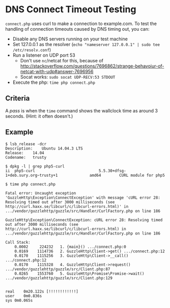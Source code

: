 # DNS Connect Timeout Testing

`connect.php` uses curl to make a connection to example.com. To test the handling of connection timeouts caused by DNS timing out, you can:

* Disable any DNS servers running on your test machine
* Set 127.0.0.1 as the resolver (`echo "nameserver 127.0.0.1" | sudo tee /etc/resolv.conf`)
* Run a listener on UDP port 53
  * Don't use `nc`/netcat for this, because of http://stackoverflow.com/questions/7696862/strange-behavoiur-of-netcat-with-udp#answer-7696956
  * Socat works: `sudo socat UDP-RECV:53 STDOUT`
* Execute the php: `time php connect.php`

## Criteria

A *pass* is when the `time` command shows the wallclock time as around 3 seconds. (Hint: it often doesn't.)

## Example

```
$ lsb_release -dcr
Description:	Ubuntu 14.04.3 LTS
Release:	14.04
Codename:	trusty

$ dpkg -l | grep php5-curl
ii  php5-curl                            5.5.30+dfsg-1+deb.sury.org~trusty+1              amd64        CURL module for php5

$ time php connect.php

Fatal error: Uncaught exception 'GuzzleHttp\Exception\ConnectException' with message 'cURL error 28: Resolving timed out after 3000 milliseconds (see http://curl.haxx.se/libcurl/c/libcurl-errors.html)' in .../vendor/guzzlehttp/guzzle/src/Handler/CurlFactory.php on line 186

GuzzleHttp\Exception\ConnectException: cURL error 28: Resolving timed out after 3000 milliseconds (see http://curl.haxx.se/libcurl/c/libcurl-errors.html) in .../vendor/guzzlehttp/guzzle/src/Handler/CurlFactory.php on line 186

Call Stack:
    0.0002     224232   1. {main}() .../connect.php:0
    0.0169    1114736   2. GuzzleHttp\Client->get() .../connect.php:12
    0.0170    1115256   3. GuzzleHttp\Client->__call() .../connect.php:12
    0.0170    1115328   4. GuzzleHttp\Client->request() .../vendor/guzzlehttp/guzzle/src/Client.php:87
    0.0265    1553760   5. GuzzleHttp\Promise\Promise->wait() .../vendor/guzzlehttp/guzzle/src/Client.php:129


real	0m20.122s [!!!!!!!!!!!!]
user	0m0.836s
sys	0m0.065s
```
